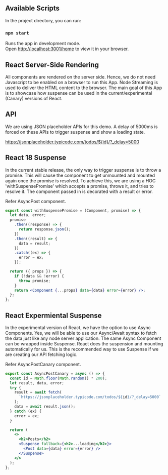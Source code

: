 ## Available Scripts

In the project directory, you can run:

### `npm start`

Runs the app in development mode.\
Open [http://localhost:3001/home](http://localhost:3001/home) to view it in your browser.

## React Server-Side Rendering

All components are rendered on the server side. Hence, we do not need Javascript to be enabled on a browser to run this App. Node Streaming is used to deliver the HTML content to the browser.
The main goal of this App is to showcase how suspense can be used in the current/experimental (Canary) versions of React.

## API

We are using JSON placeholder APIs for this demo. A delay of 5000ms is forced on these APIs to trigger suspense and show a loading state.

https://jsonplaceholder.typicode.com/todos/${id}/?_delay=5000

## React 18 Suspense

In the current stable release, the only way to trigger suspense is to throw a promise.
This will cause the component to get unmounted and mounted again once the promise is resolved.
To achieve this, we are using a HOC 'withSuspensePromise' which accepts a promise, throws it, and tries to resolve it. The component passed in is decorated with a result or error.

Refer AsyncPost component.

```jsx
export const withSuspensePromise = (Component, promise) => {
  let data, error;
  promise
    .then((response) => {
      return response.json();
    })
    .then((result) => {
      data = result;
    })
    .catch((ex) => {
      error = ex;
    });

  return ({ props }) => {
    if (!data && !error) {
      throw promise;
    }
    return <Component {...props} data={data} error={error} />;
  };
};
```

## React Expermiental Suspense

In the experimental version of React, we have the option to use Async Components.
Yes, we will be able to use our Async/Await syntax to fetch the data just like any node server application.
The same Async Component can be wrapped inside Suspense. React does the suspension and mounting automatically for us. This is the recommended way to use Suspense if we are creating our API fetching logic.

Refer AsyncPostCanary component.

```jsx
export const AsyncPostCanary = async () => {
  const id = Math.floor(Math.random() * 200);
  let result, data, error;
  try {
    result = await fetch(
      `https://jsonplaceholder.typicode.com/todos/${id}/?_delay=5000`
    );
    data = await result.json();
  } catch (ex) {
    error = ex;
  }

  return (
    <>
      <h2>Posts</h2>
      <Suspense fallback={<h2>...loading</h2>}>
        <Post data={data} error={error} />
      </Suspense>
    </>
  );
};
```
